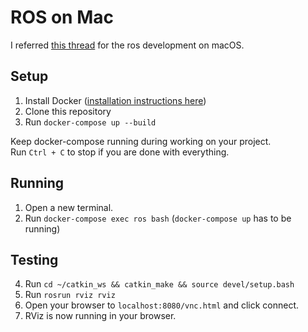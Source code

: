 # ROS on Mac
I referred [this thread](https://gist.github.com/vfdev-5/b7685371071036cb739f23b3794b5b83?permalink_comment_id=3533817#gistcomment-3533817)
for the ros development on macOS.

## Setup
1. Install Docker ([installation instructions here](https://docs.docker.com/docker-for-mac/install/))
2. Clone this repository
3. Run `docker-compose up --build`

Keep docker-compose running during working on your project.  
Run `Ctrl + C` to stop if you are done with everything.

## Running
1. Open a new terminal.  
2. Run `docker-compose exec ros bash` (`docker-compose up` has to be running)

## Testing
4. Run `cd ~/catkin_ws && catkin_make && source devel/setup.bash`
5. Run `rosrun rviz rviz`
6. Open your browser to `localhost:8080/vnc.html` and click connect.
7. RViz is now running in your browser.

